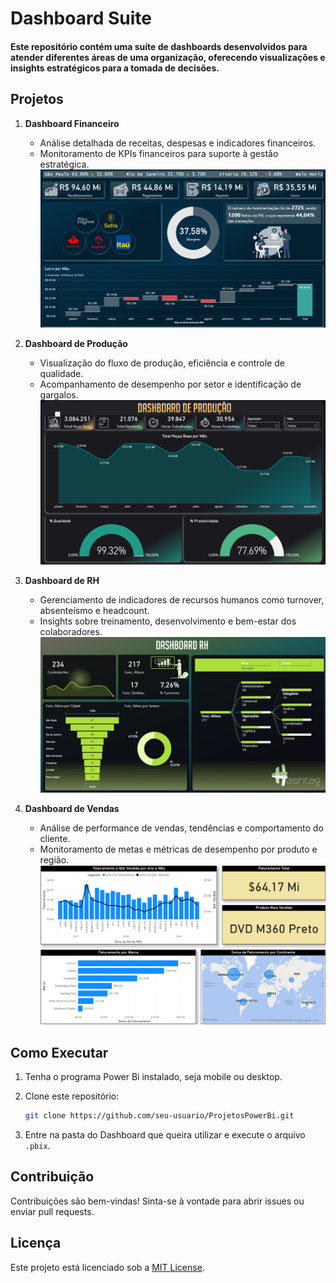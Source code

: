 # Dashboard Suite

#### Este repositório contém uma suíte de dashboards desenvolvidos para atender diferentes áreas de uma organização, oferecendo visualizações e insights estratégicos para a tomada de decisões.

## Projetos

1. **Dashboard Financeiro**
   - Análise detalhada de receitas, despesas e indicadores financeiros.
   - Monitoramento de KPIs financeiros para suporte à gestão estratégica.
   ![Dashboard Financeiro](Dashboard-Financeiro/Imagens/foto-dashboard-financeiro.png)

2. **Dashboard de Produção**
   - Visualização do fluxo de produção, eficiência e controle de qualidade.
   - Acompanhamento de desempenho por setor e identificação de gargalos.
   ![Dashboard Financeiro](Dashboard-Producao/imagens/foto-dashboard-producao.png)

3. **Dashboard de RH**
   - Gerenciamento de indicadores de recursos humanos como turnover, absenteísmo e headcount.
   - Insights sobre treinamento, desenvolvimento e bem-estar dos colaboradores.
   ![Dashboard Financeiro](Dashboard-RH/imagens/foto-dashboard-rh.png)

4. **Dashboard de Vendas**
   - Análise de performance de vendas, tendências e comportamento do cliente.
   - Monitoramento de metas e métricas de desempenho por produto e região.
   ![Dashboard Financeiro](Dashboard-Vendas/imagens/foto-dashboard-vendas.png)

## Como Executar

1. Tenha o programa Power Bi instalado, seja mobile ou desktop.
2. Clone este repositório:

    ```bash
    git clone https://github.com/seu-usuario/ProjetosPowerBi.git
    ```

3. Entre na pasta do Dashboard que queira utilizar e execute o arquivo `.pbix`.

## Contribuição

Contribuições são bem-vindas! Sinta-se à vontade para abrir issues ou enviar pull requests.

## Licença

Este projeto está licenciado sob a [MIT License](LICENSE).
